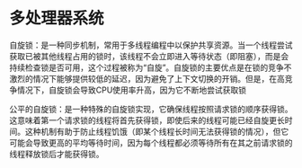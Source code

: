 # 多处理器系统

自旋锁：是一种同步机制，常用于多线程编程中以保护共享资源。当一个线程尝试获取已被其他线程占用的锁时，该线程不会立即进入等待状态（即阻塞），而是会持续检查锁是否可用，这个过程被称为“自旋”。自旋锁的主要优点是在锁的竞争不激烈的情况下能够提供较低的延迟，因为避免了上下文切换的开销。但是，在高竞争情况下，自旋锁会导致CPU使用率升高，因为它不断地尝试获取锁

公平的自旋锁：是一种特殊的自旋锁实现，它确保线程按照请求锁的顺序获得锁。这意味着第一个请求锁的线程将首先获得锁，即使后来的线程可能已经自旋更长时间。这种机制有助于防止线程饥饿（即某个线程长时间无法获得锁的情况），但它可能会导致更高的平均等待时间，因为每个线程都必须等待所有在其之前请求锁的线程释放锁后才能获得锁。
